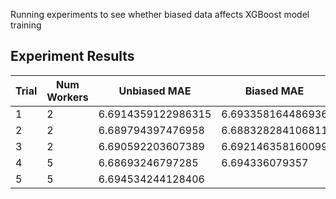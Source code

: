 Running experiments to see whether biased data affects XGBoost model training

## Experiment Results

| Trial | Num Workers | Unbiased MAE | Biased MAE | Unbiased RMSE | Biased RMSE |
| --- | --- | --- | --- | --- | --- |
| 1 | 2 | 6.6914359122986315 | 6.693358164486936 | 12.006035931671573 | 12.184442154738381 |
| 2 | 2 | 6.689794397476958 | 6.688328284106811 | 12.445465601200624 | 12.237137382806589 |
| 3 | 2 | 6.690592203607389 | 6.692146358160099 | 12.595847186235572 | 12.442950487220442 |
| 4 | 5 | 6.68693246797285 | 6.694336079357 | 12.043290719782101 | 11.931293838301677 |
| 5 | 5 | 6.694534244128406 | | 12.310840482061693 | |
